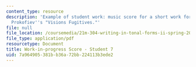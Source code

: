 ```yaml
---
content_type: resource
description: 'Example of student work: music score for a short work for piano imitating
  Prokofiev''s "Visions Fugitives."'
file: null
file_location: /coursemedia/21m-304-writing-in-tonal-forms-ii-spring-2009/7a964905381bb36a72bb224113b3ede2_MIT21M_304s09_sw07.pdf
file_type: application/pdf
resourcetype: Document
title: Work-in-progress Score - Student 7
uid: 7a964905-381b-b36a-72bb-224113b3ede2
---
```

